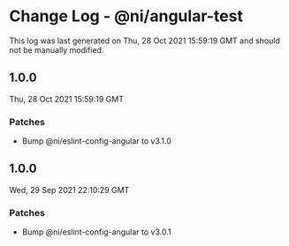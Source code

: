 # Change Log - @ni/angular-test

This log was last generated on Thu, 28 Oct 2021 15:59:19 GMT and should not be manually modified.

<!-- Start content -->

## 1.0.0

Thu, 28 Oct 2021 15:59:19 GMT

### Patches

- Bump @ni/eslint-config-angular to v3.1.0

## 1.0.0

Wed, 29 Sep 2021 22:10:29 GMT

### Patches

- Bump @ni/eslint-config-angular to v3.0.1
